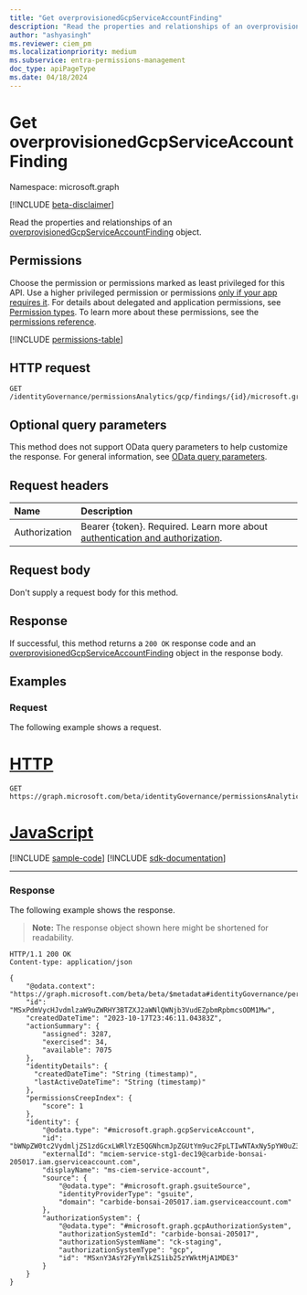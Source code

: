 ```yaml
---
title: "Get overprovisionedGcpServiceAccountFinding"
description: "Read the properties and relationships of an overprovisionedGcpServiceAccountFinding object."
author: "ashyasingh"
ms.reviewer: ciem_pm
ms.localizationpriority: medium
ms.subservice: entra-permissions-management
doc_type: apiPageType
ms.date: 04/18/2024
---
```


# Get overprovisionedGcpServiceAccountFinding
Namespace: microsoft.graph

[!INCLUDE [beta-disclaimer](../../includes/beta-disclaimer.md)]

Read the properties and relationships of an [overprovisionedGcpServiceAccountFinding](../resources/overprovisionedgcpserviceaccountfinding.md) object.

## Permissions

Choose the permission or permissions marked as least privileged for this API. Use a higher privileged permission or permissions [only if your app requires it](/graph/permissions-overview#best-practices-for-using-microsoft-graph-permissions). For details about delegated and application permissions, see [Permission types](/graph/permissions-overview#permission-types). To learn more about these permissions, see the [permissions reference](/graph/permissions-reference).

<!-- { "blockType": "permissions", "name": "overprovisionedgcpserviceaccountfinding_get" } -->
[!INCLUDE [permissions-table](../includes/permissions/overprovisionedgcpserviceaccountfinding-get-permissions.md)]

## HTTP request

<!-- {
  "blockType": "ignored"
}
-->
``` http
GET /identityGovernance/permissionsAnalytics/gcp/findings/{id}/microsoft.graph.overprovisionedGcpServiceAccountFinding
```

## Optional query parameters

This method does not support OData query parameters to help customize the response. For general information, see [OData query parameters](/graph/query-parameters).

## Request headers

|Name|Description|
|:---|:---|
|Authorization|Bearer {token}. Required. Learn more about [authentication and authorization](/graph/auth/auth-concepts).|

## Request body
Don't supply a request body for this method.

## Response

If successful, this method returns a `200 OK` response code and an [overprovisionedGcpServiceAccountFinding](../resources/overprovisionedgcpserviceaccountfinding.md) object in the response body.

## Examples

### Request

The following example shows a request.
# [HTTP](#tab/http)
<!-- {
  "blockType": "request",
  "name": "get_overprovisionedgcpserviceaccountfinding"
}
-->
``` http
GET https://graph.microsoft.com/beta/identityGovernance/permissionsAnalytics/gcp/findings/MSxPdmVycHJvdmlzaW9uZWRHY3BTZXJ2aWNlQWNjb3VudEZpbmRpbmcsODM1Mw/microsoft.graph.overprovisionedGcpServiceAccountFinding
```

# [JavaScript](#tab/javascript)
[!INCLUDE [sample-code](../includes/snippets/javascript/get-overprovisionedgcpserviceaccountfinding-javascript-snippets.md)]
[!INCLUDE [sdk-documentation](../includes/snippets/snippets-sdk-documentation-link.md)]

---

### Response

The following example shows the response.
>**Note:** The response object shown here might be shortened for readability.
<!-- {
  "blockType": "response",
  "truncated": true,
  "@odata.type": "microsoft.graph.overprovisionedGcpServiceAccountFinding"
}
-->
``` http
HTTP/1.1 200 OK
Content-type: application/json

{
    "@odata.context": "https://graph.microsoft.com/beta/beta/$metadata#identityGovernance/permissionsAnalytics/gcp/findings/microsoft.graph.overprovisionedGcpServiceAccountFinding/$entity",
    "id": "MSxPdmVycHJvdmlzaW9uZWRHY3BTZXJ2aWNlQWNjb3VudEZpbmRpbmcsODM1Mw",
    "createdDateTime": "2023-10-17T23:46:11.04383Z",
    "actionSummary": {
        "assigned": 3287,
        "exercised": 34,
        "available": 7075
    },
    "identityDetails": {
      "createdDateTime": "String (timestamp)",
      "lastActiveDateTime": "String (timestamp)"
    },
    "permissionsCreepIndex": {
        "score": 1
    },
    "identity": {
        "@odata.type": "#microsoft.graph.gcpServiceAccount",
        "id": "bWNpZW0tc2VydmljZS1zdGcxLWRlYzE5QGNhcmJpZGUtYm9uc2FpLTIwNTAxNy5pYW0uZ3NlcnZpY2VhY2NvdW50LmNvbQ",
        "externalId": "mciem-service-stg1-dec19@carbide-bonsai-205017.iam.gserviceaccount.com",
        "displayName": "ms-ciem-service-account",
        "source": {
            "@odata.type": "#microsoft.graph.gsuiteSource",
            "identityProviderType": "gsuite",
            "domain": "carbide-bonsai-205017.iam.gserviceaccount.com"
        },
        "authorizationSystem": {
            "@odata.type": "#microsoft.graph.gcpAuthorizationSystem",
            "authorizationSystemId": "carbide-bonsai-205017",
            "authorizationSystemName": "ck-staging",
            "authorizationSystemType": "gcp",
            "id": "MSxnY3AsY2FyYmlkZS1ib25zYWktMjA1MDE3"
        }
    }
}
```

